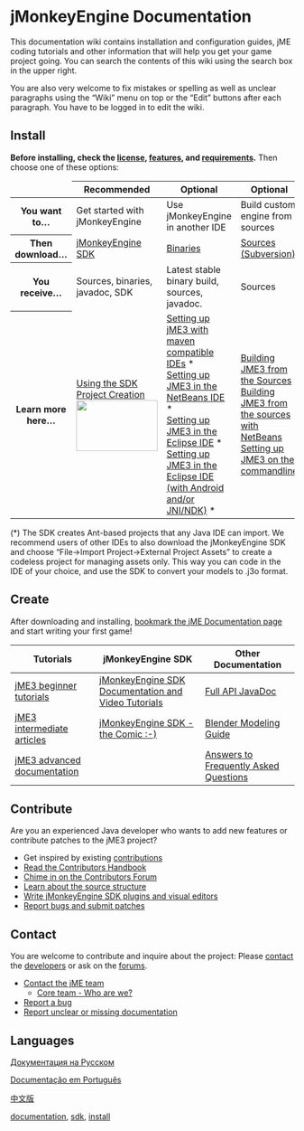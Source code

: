<h1 class="sectionedit1" id="jmonkeyengine_documentation">jMonkeyEngine Documentation</h1>
<div class="level1">

<p>
This documentation wiki contains installation and configuration guides, jME coding tutorials and other information that will help you get your game project going. You can search the contents of this wiki using the search box in the upper right.
</p>

<p>
You are also very welcome to fix mistakes or spelling as well as unclear paragraphs using the “Wiki” menu on top or the “Edit” buttons after each paragraph. You have to be logged in to edit the wiki.
</p>

</div>
<!-- EDIT1 SECTION "jMonkeyEngine Documentation" [1-489] -->
<h2 class="sectionedit2" id="install">Install</h2>
<div class="level2">

<p>
<strong>Before installing, check the <a href="/bsd_license.html" class="wikilink1" title="bsd_license">license</a>, <a href="/jme3/features.html" class="wikilink1" title="jme3:features">features</a>, and <a href="/jme3/requirements.html" class="wikilink1" title="jme3:requirements">requirements</a>.</strong> Then choose one of these options:
</p>
<div class="table sectionedit3"><table class="inline">
	<thead>
	<tr class="row0">
		<td class="col0"> </td><th class="col1 leftalign"> Recommended     </th><th class="col2 leftalign"> Optional       </th><th class="col3 leftalign"> Optional  </th>
	</tr>
	</thead>
	<tr class="row1">
		<th class="col0"> You want to… </th><td class="col1"> Get started with jMonkeyEngine </td><td class="col2"> Use jMonkeyEngine in another IDE </td><td class="col3"> Build custom engine from sources </td>
	</tr>
	<tr class="row2">
		<th class="col0"> Then download… </th><td class="col1"> <a href="http://jmonkeyengine.org/downloads/" class="urlextern" title="http://jmonkeyengine.org/downloads/" rel="nofollow">jMonkeyEngine SDK</a> </td><td class="col2"> <a href="http://updates.jmonkeyengine.org/stable" class="urlextern" title="http://updates.jmonkeyengine.org/stable" rel="nofollow">Binaries</a> </td><td class="col3"> <a href="http://jmonkeyengine.googlecode.com/svn/trunk/engine" class="urlextern" title="http://jmonkeyengine.googlecode.com/svn/trunk/engine" rel="nofollow">Sources (Subversion)</a> </td>
	</tr>
	<tr class="row3">
		<th class="col0"> You receive… </th><td class="col1"> Sources, binaries, javadoc, SDK </td><td class="col2"> Latest stable binary build, sources, javadoc. </td><td class="col3"> Sources </td>
	</tr>
	<tr class="row4">
		<th class="col0"> Learn more here… </th><td class="col1"> <a href="/sdk.html" class="wikilink1" title="sdk">Using the SDK</a> <br />
<a href="/sdk/project_creation.html" class="wikilink1" title="sdk:project_creation">Project Creation</a> <br />
<a href="/resources/sdk-jme3-jmonkeyplatform.png" class="media" title="sdk:jme3-jmonkeyplatform.png"><img src="/resources/sdk-jme3-jmonkeyplatform.png" class="mediacenter" alt="" width="144" height="90" /></a> </td><td class="col2"> <a href="/jme3/maven.html" class="wikilink1" title="jme3:maven">Setting up jME3 with maven compatible IDEs</a> * <br />
<a href="/jme3/setting_up_netbeans_and_jme3.html" class="wikilink1" title="jme3:setting_up_netbeans_and_jme3">Setting up JME3 in the NetBeans IDE</a> * <br />
<a href="/jme3/setting_up_jme3_in_eclipse.html" class="wikilink1" title="jme3:setting_up_jme3_in_eclipse">Setting up JME3 in the Eclipse IDE</a> * <br />
<a href="/jme3/eclipse_jme3_android_jnindk.html" class="wikilink1" title="jme3:eclipse_jme3_android_jnindk">Setting up JME3 in the Eclipse IDE (with Android and/or JNI/NDK)</a> * </td><td class="col3"> <a href="/jme3/build_from_sources.html" class="wikilink1" title="jme3:build_from_sources">Building JME3 from the Sources</a> <br />
<a href="/jme3/build_jme3_sources_with_netbeans.html" class="wikilink1" title="jme3:build_jme3_sources_with_netbeans">Building JME3 from the sources with NetBeans</a> <br />
<a href="/jme3/simpleapplication_from_the_commandline.html" class="wikilink1" title="jme3:simpleapplication_from_the_commandline">Setting up JME3 on the commandline</a> </td>
	</tr>
</table></div>
<!-- EDIT3 TABLE [651-1833] -->
<p>
(*) The SDK creates Ant-based projects that any Java IDE can import. We recommend users of other IDEs to also download the jMonkeyEngine SDK and choose “File→Import Project→External Project Assets” to create a codeless project for managing assets only. This way you can code in the IDE of your choice, and use the SDK to convert your models to .j3o format.
</p>

</div>
<!-- EDIT2 SECTION "Install" [490-2193] -->
<h2 class="sectionedit4" id="create">Create</h2>
<div class="level2">

<p>
After downloading and installing, <a href="/jme3.html" class="wikilink1" title="jme3">bookmark the jME Documentation page</a> and start writing your first game!
</p>
<div class="table sectionedit5"><table class="inline">
	<thead>
	<tr class="row0">
		<th class="col0"> Tutorials </th><th class="col1"> jMonkeyEngine SDK </th><th class="col2"> Other Documentation </th>
	</tr>
	</thead>
	<tr class="row1">
		<td class="col0"> <a href="/jme3.html" class="wikilink1" title="jme3">jME3 beginner tutorials</a> </td><td class="col1"> <a href="/sdk.html" class="wikilink1" title="sdk">jMonkeyEngine SDK Documentation and Video Tutorials</a> </td><td class="col2"> <a href="http://javadoc.jmonkeyengine.org/" class="urlextern" title="http://javadoc.jmonkeyengine.org/" rel="nofollow">Full API JavaDoc</a> </td>
	</tr>
	<tr class="row2">
		<td class="col0"> <a href="/jme3.html" class="wikilink1" title="jme3">jME3 intermediate articles</a> </td><td class="col1"> <a href="/sdk/comic.html" class="wikilink1" title="sdk:comic">jMonkeyEngine SDK - the Comic :-)</a> </td><td class="col2"> <a href="/jme3/external/blender.html" class="wikilink1" title="jme3:external:blender">Blender Modeling Guide</a> </td>
	</tr>
	<tr class="row3">
		<td class="col0"> <a href="/jme3.html" class="wikilink1" title="jme3">jME3 advanced documentation</a> </td><td class="col1 leftalign">  </td><td class="col2"> <a href="/jme3/faq.html" class="wikilink1" title="jme3:faq">Answers to Frequently Asked Questions</a> </td>
	</tr>
</table></div>
<!-- EDIT5 TABLE [2330-2880] -->
</div>
<!-- EDIT4 SECTION "Create" [2194-2881] -->
<h2 class="sectionedit6" id="contribute">Contribute</h2>
<div class="level2">

<p>
Are you an experienced Java developer who wants to add new features or contribute patches to the jME3 project?
</p>
<ul>
<li class="level1"><div class="li"> Get inspired by existing <a href="/jme3/contributions.html" class="wikilink1" title="jme3:contributions">contributions</a></div>
</li>
<li class="level1"><div class="li"> <a href="http://hub.jmonkeyengine.org/introduction/contributors-handbook/" class="urlextern" title="http://hub.jmonkeyengine.org/introduction/contributors-handbook/" rel="nofollow">Read the Contributors Handbook</a></div>
</li>
<li class="level1"><div class="li"> <a href="http://hub.jmonkeyengine.org/" class="urlextern" title="http://hub.jmonkeyengine.org/" rel="nofollow">Chime in on the Contributors Forum</a></div>
</li>
<li class="level1"><div class="li"> <a href="/jme3/jme3_source_structure.html" class="wikilink1" title="jme3:jme3_source_structure">Learn about the source structure</a></div>
</li>
<li class="level1"><div class="li"> <a href="/sdk.html" class="wikilink1" title="sdk">Write jMonkeyEngine SDK plugins and visual editors</a></div>
</li>
<li class="level1"><div class="li"> <a href="/report_bugs.html" class="wikilink1" title="report_bugs">Report bugs and submit patches</a></div>
</li>
</ul>

</div>
<!-- EDIT6 SECTION "Contribute" [2882-3439] -->
<h2 class="sectionedit7" id="contact">Contact</h2>
<div class="level2">

<p>
You are welcome to contribute and inquire about the project: Please <a href="mailto:contact@jmonkeyengine.com" class="mail" title="contact@jmonkeyengine.com">contact</a> the <a href="http://jmonkeyengine.org/team/" class="urlextern" title="http://jmonkeyengine.org/team/" rel="nofollow">developers</a> or ask on the <a href="http://hub.jmonkeyengine.org/" class="urlextern" title="http://hub.jmonkeyengine.org/" rel="nofollow">forums</a>.
</p>
<ul>
<li class="level1"><div class="li"> <a href="mailto:contact@jmonkeyengine.com" class="mail" title="contact@jmonkeyengine.com">Contact the jME team</a></div>
<ul>
<li class="level2"><div class="li"> <a href="http://jmonkeyengine.org/team/" class="urlextern" title="http://jmonkeyengine.org/team/" rel="nofollow">Core team - Who are we?</a></div>
</li>
</ul>
</li>
<li class="level1"><div class="li"> <a href="/report_bugs.html" class="wikilink1" title="report_bugs">Report a bug</a></div>
</li>
<li class="level1"><div class="li"> <a href="http://hub.jmonkeyengine.org/c/documentation-jme3" class="urlextern" title="http://hub.jmonkeyengine.org/c/documentation-jme3" rel="nofollow">Report unclear or missing documentation</a></div>
</li>
</ul>

</div>
<!-- EDIT7 SECTION "Contact" [3440-3921] -->
<h2 class="sectionedit8" id="languages">Languages</h2>
<div class="level2">

<p>
<a href="/doku.php/%D0%B4%D0%BE%D0%BA%D1%83%D0%BC%D0%B5%D0%BD%D1%82%D0%B0%D1%86%D0%B8%D1%8F" class="wikilink2" title="документация" rel="nofollow">Документация на Русском</a> <br />

<a href="/documentacao.html" class="wikilink1" title="documentacao">Documentação em Português</a> <br />

<a href="/documentation_zh.html" class="wikilink1" title="documentation_zh">中文版</a>
</p>
<div class="tags"><span>
	<a href="/tag/documentation.html" class="wikilink1" title="tag:documentation" rel="tag">documentation</a>,
	<a href="/tag/sdk.html" class="wikilink1" title="tag:sdk" rel="tag">sdk</a>,
	<a href="/tag/install.html" class="wikilink1" title="tag:install" rel="tag">install</a>
</span></div>

</div>
<!-- EDIT8 SECTION "Languages" [3922-] -->
